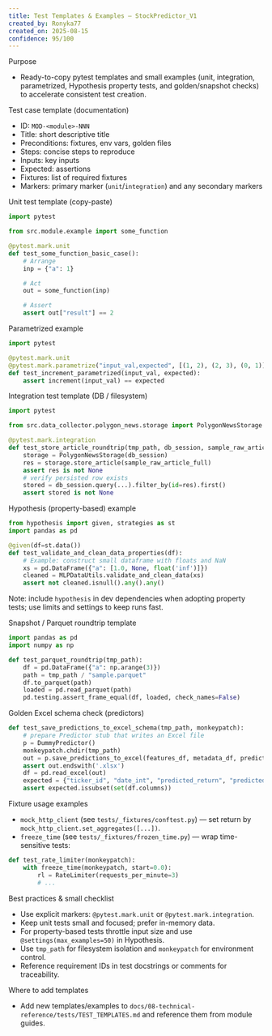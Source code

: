 ```yaml
---
title: Test Templates & Examples — StockPredictor_V1
created_by: Ronyka77
created_on: 2025-08-15
confidence: 95/100
---
```


Purpose
- Ready-to-copy pytest templates and small examples (unit, integration, parametrized, Hypothesis property tests, and golden/snapshot checks) to accelerate consistent test creation.

Test case template (documentation)
- ID: `MOD-<module>-NNN`
- Title: short descriptive title
- Preconditions: fixtures, env vars, golden files
- Steps: concise steps to reproduce
- Inputs: key inputs
- Expected: assertions
- Fixtures: list of required fixtures
- Markers: primary marker (`unit`/`integration`) and any secondary markers

Unit test template (copy-paste)
```python
import pytest

from src.module.example import some_function

@pytest.mark.unit
def test_some_function_basic_case():
    # Arrange
    inp = {"a": 1}

    # Act
    out = some_function(inp)

    # Assert
    assert out["result"] == 2
```

Parametrized example
```python
import pytest

@pytest.mark.unit
@pytest.mark.parametrize("input_val,expected", [(1, 2), (2, 3), (0, 1)])
def test_increment_parametrized(input_val, expected):
    assert increment(input_val) == expected
```

Integration test template (DB / filesystem)
```python
import pytest

from src.data_collector.polygon_news.storage import PolygonNewsStorage

@pytest.mark.integration
def test_store_article_roundtrip(tmp_path, db_session, sample_raw_article_full):
    storage = PolygonNewsStorage(db_session)
    res = storage.store_article(sample_raw_article_full)
    assert res is not None
    # verify persisted row exists
    stored = db_session.query(...).filter_by(id=res).first()
    assert stored is not None
```

Hypothesis (property-based) example
```python
from hypothesis import given, strategies as st
import pandas as pd

@given(df=st.data())
def test_validate_and_clean_data_properties(df):
    # Example: construct small dataframe with floats and NaN
    xs = pd.DataFrame({"a": [1.0, None, float('inf')]})
    cleaned = MLPDataUtils.validate_and_clean_data(xs)
    assert not cleaned.isnull().any().any()
```

Note: include `hypothesis` in dev dependencies when adopting property tests; use limits and settings to keep runs fast.

Snapshot / Parquet roundtrip template
```python
import pandas as pd
import numpy as np

def test_parquet_roundtrip(tmp_path):
    df = pd.DataFrame({"a": np.arange(3)})
    path = tmp_path / "sample.parquet"
    df.to_parquet(path)
    loaded = pd.read_parquet(path)
    pd.testing.assert_frame_equal(df, loaded, check_names=False)
```

Golden Excel schema check (predictors)
```python
def test_save_predictions_to_excel_schema(tmp_path, monkeypatch):
    # prepare Predictor stub that writes an Excel file
    p = DummyPredictor()
    monkeypatch.chdir(tmp_path)
    out = p.save_predictions_to_excel(features_df, metadata_df, predictions)
    assert out.endswith('.xlsx')
    df = pd.read_excel(out)
    expected = {"ticker_id", "date_int", "predicted_return", "predicted_price"}
    assert expected.issubset(set(df.columns))
```

Fixture usage examples
- `mock_http_client` (see `tests/_fixtures/conftest.py`) — set return by `mock_http_client.set_aggregates([...])`.
- `freeze_time` (see `tests/_fixtures/frozen_time.py`) — wrap time-sensitive tests:
```python
def test_rate_limiter(monkeypatch):
    with freeze_time(monkeypatch, start=0.0):
        rl = RateLimiter(requests_per_minute=3)
        # ...
```

Best practices & small checklist
- Use explicit markers: `@pytest.mark.unit` or `@pytest.mark.integration`.
- Keep unit tests small and focused; prefer in-memory data.
- For property-based tests throttle input size and use `@settings(max_examples=50)` in Hypothesis.
- Use `tmp_path` for filesystem isolation and `monkeypatch` for environment control.
- Reference requirement IDs in test docstrings or comments for traceability.

Where to add templates
- Add new templates/examples to `docs/08-technical-reference/tests/TEST_TEMPLATES.md` and reference them from module guides.


